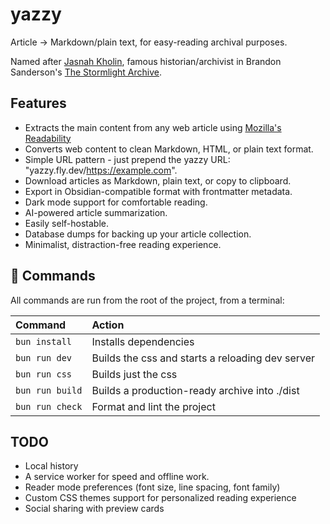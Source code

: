 # yazzy

Article → Markdown/plain text, for easy-reading archival purposes.

Named after [Jasnah Kholin](https://coppermind.net/wiki/Jasnah_Kholin), famous historian/archivist in Brandon Sanderson's [The Stormlight Archive](https://coppermind.net/wiki/The_Stormlight_Archive).

## Features

* Extracts the main content from any web article using [Mozilla's Readability](https://github.com/mozilla/readability)
* Converts web content to clean Markdown, HTML, or plain text format.
* Simple URL pattern - just prepend the yazzy URL: "yazzy.fly.dev/https://example.com".
* Download articles as Markdown, plain text, or copy to clipboard.
* Export in Obsidian-compatible format with frontmatter metadata.
* Dark mode support for comfortable reading.
* AI-powered article summarization.
* Easily self-hostable.
* Database dumps for backing up your article collection.
* Minimalist, distraction-free reading experience.

## 🧞 Commands

All commands are run from the root of the project, from a terminal:

| Command                   | Action                                           |
| :------------------------ | :----------------------------------------------- |
| `bun install`             | Installs dependencies                            |
| `bun run dev`             | Builds the css and starts a reloading dev server |
| `bun run css`             | Builds just the css                              |
| `bun run build`           | Builds a production-ready archive into ./dist    |
| `bun run check`           | Format and lint the project                      |

## TODO

- Local history
- A service worker for speed and offline work.
- Reader mode preferences (font size, line spacing, font family)
- Custom CSS themes support for personalized reading experience
- Social sharing with preview cards
